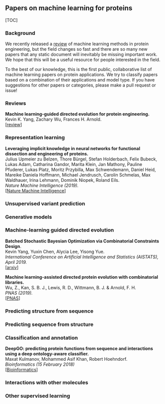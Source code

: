 ## Papers on machine learning for proteins

[TOC]


### Background

We recently released a [review](https://arxiv.org/abs/1811.10775) of machine learning methods in protein engineering, but the field changes so fast and there are so many new papers that any static document will inevitably be missing important work. We hope that this will be a useful resource for people interested in the field. 

To the best of our knowledge, this is the first public, collaborative list of machine learning papers on protein applications. We try to classify papers based on a combination of their applications and model type. If you have suggestions for other papers or categories, please make a pull request or issue!


### Reviews

**Machine learning-guided directed evolution for protein engineering.**  
Kevin K. Yang, Zachary Wu, Frances H. Arnold.   
[[review](https://arxiv.org/abs/1811.10775)]

### Representation learning

**Leveraging implicit knowledge in neural networks for functional dissection and engineering of proteins.**  
Julius Upmeier zu Belzen, Thore Bürgel, Stefan Holderbach, Felix Bubeck, Lukas Adam, Catharina Gandor, Marita Klein, Jan Mathony, Pauline Pfuderer, Lukas Platz, Moritz Przybilla, Max Schwendemann, Daniel Heid, Mareike Daniela Hoffmann, Michael Jendrusch, Carolin Schmelas, Max Waldhauer, Irina Lehmann, Dominik Niopek, Roland Eils.  
*Nature Machine Intelligence (2019).*  
[[Nature Machine Intelligence](https://www.nature.com/articles/s42256-019-0049-9)]

### Unsupervised variant prediction

### Generative models

### Machine-learning guided directed evolution

**Batched Stochastic Bayesian Optimization via Combinatorial Constraints Design**.   
Kevin Yang, Yuxin Chen, Alycia Lee, Yisong Yue.   
*International Conference on Artificial Intelligence and Statistics (AISTATS), April 2019.*  
[[arxiv](https://arxiv.org/abs/1904.08102)]

**Machine learning-assisted directed protein evolution with combinatorial libraries.**  
Wu, Z., Kan, S. B. J., Lewis, R. D., Wittmann, B. J. & Arnold, F. H.  
*PNAS (2019).*  
[[PNAS](https://doi.org/10.1073/pnas.1901979116)]

### Predicting structure from sequence

### Predicting sequence from structure

### Classification and annotation

**DeepGO: predicting protein functions from sequence and interactions using a deep ontology-aware classifier.**  
Maxat Kulmanov, Mohammed Asif Khan, Robert Hoehndorf.  
*Bioinformatics (15 February 2018)*  
[[Bioinformatics](https://doi.org/10.1093/bioinformatics/btx624)]

### Interactions with other molecules

### Other supervised learning
